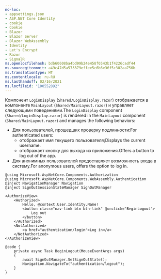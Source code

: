 ```yaml
---
no-loc:
- appsettings.json
- ASP.NET Core Identity
- cookie
- Cookie
- Blazor
- Blazor Server
- Blazor WebAssembly
- Identity
- Let's Encrypt
- Razor
- SignalR
ms.openlocfilehash: bdb60608ba4bd99b24e458f0543b1f4226cadf44
ms.sourcegitcommit: a49c47d5a573379effee5c6b6e36f5c302aa756b
ms.translationtype: HT
ms.contentlocale: ru-RU
ms.lasthandoff: 02/16/2021
ms.locfileid: "100552092"
---
```

<span data-ttu-id="7ce42-101">Компонент `LoginDisplay` (`Shared/LoginDisplay.razor`) отображается в компоненте `MainLayout` (`Shared/MainLayout.razor`) и управляет следующими поведениями.</span><span class="sxs-lookup"><span data-stu-id="7ce42-101">The `LoginDisplay` component (`Shared/LoginDisplay.razor`) is rendered in the `MainLayout` component (`Shared/MainLayout.razor`) and manages the following behaviors:</span></span>

* <span data-ttu-id="7ce42-102">Для пользователей, прошедших проверку подлинности:</span><span class="sxs-lookup"><span data-stu-id="7ce42-102">For authenticated users:</span></span>
  * <span data-ttu-id="7ce42-103">отображает имя текущего пользователя;</span><span class="sxs-lookup"><span data-stu-id="7ce42-103">Displays the current username.</span></span>
  * <span data-ttu-id="7ce42-104">отображает кнопку для выхода из приложения.</span><span class="sxs-lookup"><span data-stu-id="7ce42-104">Offers a button to log out of the app.</span></span>
* <span data-ttu-id="7ce42-105">Для анонимных пользователей предоставляет возможность входа в систему.</span><span class="sxs-lookup"><span data-stu-id="7ce42-105">For anonymous users, offers the option to log in.</span></span>

```razor
@using Microsoft.AspNetCore.Components.Authorization
@using Microsoft.AspNetCore.Components.WebAssembly.Authentication
@inject NavigationManager Navigation
@inject SignOutSessionStateManager SignOutManager

<AuthorizeView>
    <Authorized>
        Hello, @context.User.Identity.Name!
        <button class="nav-link btn btn-link" @onclick="BeginLogout">
            Log out
        </button>
    </Authorized>
    <NotAuthorized>
        <a href="authentication/login">Log in</a>
    </NotAuthorized>
</AuthorizeView>

@code {
    private async Task BeginLogout(MouseEventArgs args)
    {
        await SignOutManager.SetSignOutState();
        Navigation.NavigateTo("authentication/logout");
    }
}
```
